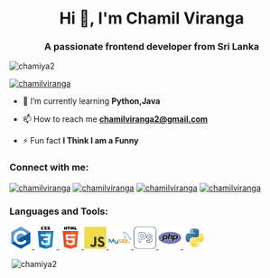 <h1 align="center">Hi 👋, I'm Chamil Viranga</h1>
<h3 align="center">A passionate frontend developer from Sri Lanka</h3>

<p align="left"> <img src="https://komarev.com/ghpvc/?username=chamiya2&label=Profile%20views&color=0e75b6&style=flat" alt="chamiya2" /> </p>

<p align="left"> <a href="https://twitter.com/chamilviranga" target="blank"><img src="https://img.shields.io/twitter/follow/chamilviranga?logo=twitter&style=for-the-badge" alt="chamilviranga" /></a> </p>

- 🌱 I’m currently learning **Python,Java**

- 📫 How to reach me **chamilviranga2@gmail.com**

- ⚡ Fun fact **I Think I am a Funny**

<h3 align="left">Connect with me:</h3>
<p align="left">
<a href="https://twitter.com/chamilviranga" target="blank"><img align="center" src="https://raw.githubusercontent.com/rahuldkjain/github-profile-readme-generator/master/src/images/icons/Social/twitter.svg" alt="chamilviranga" height="30" width="40" /></a>
<a href="https://linkedin.com/in/chamilviranga" target="blank"><img align="center" src="https://raw.githubusercontent.com/rahuldkjain/github-profile-readme-generator/master/src/images/icons/Social/linked-in-alt.svg" alt="chamilviranga" height="30" width="40" /></a>
<a href="https://fb.com/chamilviranga" target="blank"><img align="center" src="https://raw.githubusercontent.com/rahuldkjain/github-profile-readme-generator/master/src/images/icons/Social/facebook.svg" alt="chamilviranga" height="30" width="40" /></a>
<a href="https://instagram.com/chamilviranga" target="blank"><img align="center" src="https://raw.githubusercontent.com/rahuldkjain/github-profile-readme-generator/master/src/images/icons/Social/instagram.svg" alt="chamilviranga" height="30" width="40" /></a>
</p>

<h3 align="left">Languages and Tools:</h3>
<p align="left"> <a href="https://www.cprogramming.com/" target="_blank" rel="noreferrer"> <img src="https://raw.githubusercontent.com/devicons/devicon/master/icons/c/c-original.svg" alt="c" width="40" height="40"/> </a> <a href="https://www.w3schools.com/css/" target="_blank" rel="noreferrer"> <img src="https://raw.githubusercontent.com/devicons/devicon/master/icons/css3/css3-original-wordmark.svg" alt="css3" width="40" height="40"/> </a> <a href="https://www.w3.org/html/" target="_blank" rel="noreferrer"> <img src="https://raw.githubusercontent.com/devicons/devicon/master/icons/html5/html5-original-wordmark.svg" alt="html5" width="40" height="40"/> </a> <a href="https://developer.mozilla.org/en-US/docs/Web/JavaScript" target="_blank" rel="noreferrer"> <img src="https://raw.githubusercontent.com/devicons/devicon/master/icons/javascript/javascript-original.svg" alt="javascript" width="40" height="40"/> </a> <a href="https://www.mysql.com/" target="_blank" rel="noreferrer"> <img src="https://raw.githubusercontent.com/devicons/devicon/master/icons/mysql/mysql-original-wordmark.svg" alt="mysql" width="40" height="40"/> </a> <a href="https://www.photoshop.com/en" target="_blank" rel="noreferrer"> <img src="https://raw.githubusercontent.com/devicons/devicon/master/icons/photoshop/photoshop-line.svg" alt="photoshop" width="40" height="40"/> </a> <a href="https://www.php.net" target="_blank" rel="noreferrer"> <img src="https://raw.githubusercontent.com/devicons/devicon/master/icons/php/php-original.svg" alt="php" width="40" height="40"/> </a> <a href="https://www.python.org" target="_blank" rel="noreferrer"> <img src="https://raw.githubusercontent.com/devicons/devicon/master/icons/python/python-original.svg" alt="python" width="40" height="40"/> </a> </p>

<p>&nbsp;<img align="center" src="https://github-readme-stats.vercel.app/api?username=chamiya2&show_icons=true&locale=en" alt="chamiya2" /></p>
